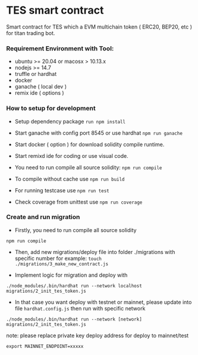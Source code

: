 # TES smart contract 

Smart contract for TES which a EVM multichain token ( ERC20, BEP20, etc ) for titan trading bot.


### Requirement Environment with Tool:
- ubuntu >= 20.04 or macosx > 10.13.x
- nodejs >= 14.7
- truffle or hardhat
- docker 
- ganache ( local dev )
- remix ide ( options )

### How to setup for development
- Setup dependency package
`run npm install`

- Start ganache with config port 8545 or use hardhat
`npm run ganache`

- Start docker ( option ) for download solidity compile runtime.
- Start remixd ide for coding or use visual code.

- You need to run compile all source solidity:
`npm run compile`

- To compile without cache use 
`npm run build`

- For running testcase use 
`npm run test`

- Check coverage from unittest use 
`npm run coverage`

### Create and run migration

- Firstly, you need to run compile all source solidity

`npm run compile`

- Then, add new migrations/deploy file into folder ./migrations with specific number 
for example:
`touch ./migrations/3_make_new_contract.js`

- Implement logic for migration and deploy with

`./node_modules/.bin/hardhat run --network localhost migrations/2_init_tes_token.js`

- In that case you want deploy with testnet or mainnet, please update into file `hardhat.config.js` then run with specific network 

`./node_modules/.bin/hardhat run --network [network] migrations/2_init_tes_token.js`

note: please replace private key deploy address for deploy to mainnet/test 

`export MAINNET_ENDPOINT=xxxxx` 



